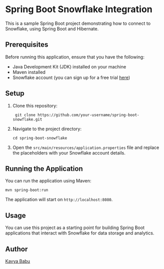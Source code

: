 # Spring Boot Snowflake Integration

This is a sample Spring Boot project demonstrating how to connect to Snowflake, using Spring Boot and Hibernate.

## Prerequisites

Before running this application, ensure that you have the following:

- Java Development Kit (JDK) installed on your machine
- Maven installed
- Snowflake account (you can sign up for a free trial [here](https://signup.snowflake.com/))

## Setup

1. Clone this repository:
   ```
    git clone https://github.com/your-username/spring-boot-snowflake.git
   ```
2. Navigate to the project directory:
    ```
    cd spring-boot-snowflake
    ```
3. Open the `src/main/resources/application.properties` file and replace the placeholders with your Snowflake account details.

## Running the Application

You can run the application using Maven:

```
mvn spring-boot:run
```
The application will start on `http://localhost:8080`.


## Usage

You can use this project as a starting point for building Spring Boot applications that interact with Snowflake for data storage and analytics.

## Author

[Kavya Babu](https://github.com/kavyababu7)
